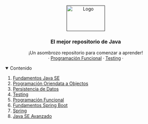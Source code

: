 <!-- PROJECT LOGO -->
<br />
<p align="center">
  <a href="">
    <img src="https://1000marcas.net/wp-content/uploads/2020/11/Java-logo.png" alt="Logo" width="120" height="80">
  </a>

  <h3 align="center">El mejor repositorio de Java</h3>

  <p align="center">
    ¡Un asombrozo repositorio para comenzar a aprender!
    <br />
    ·
    <a href="https://github.com/espinoleandroo/Java/tree/master/Functional">Programación Funcional</a>
    ·
    <a href="https://github.com/espinoleandroo/Java/tree/master/Testing">Testing</a>
    ·
  </p>
</p>

<!-- TABLE OF CONTENTS -->
<details open="open">
  <summary>Contenido</summary>
  <ol>
    <li><a href="#about-the-project">Fundamentos Java SE</a></li>
    <li><a href="#getting-started">Programación Oriendata a Objectos</a></li>
    <li><a href="#usage">Persistencia de Datos</a></li>
    <li><a href="#roadmap">Testing</a></li>
    <li><a href="#contributing">Programación Funcional</a></li>
    <li><a href="#license">Fundamentos Spring Boot</a></li>
    <li><a href="#contact">Spring</a></li>
    <li><a href="#acknowledgements">Java SE Avanzado</a></li>
  </ol>
</details>

